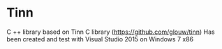# Tinn
C ++ library based on Tinn C library (https://github.com/glouw/tinn)
Has been created and test with Visual Studio 2015 on Windows 7 x86
